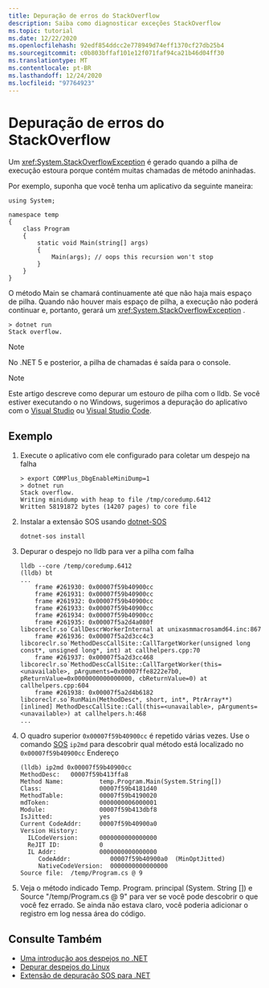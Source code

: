 ```yaml
---
title: Depuração de erros do StackOverflow
description: Saiba como diagnosticar exceções StackOverflow
ms.topic: tutorial
ms.date: 12/22/2020
ms.openlocfilehash: 92edf854ddcc2e778949d74eff1370cf27db25b4
ms.sourcegitcommit: c0b803bffaf101e12f071faf94ca21b46d04ff30
ms.translationtype: MT
ms.contentlocale: pt-BR
ms.lasthandoff: 12/24/2020
ms.locfileid: "97764923"
---
```

# <a name="debugging-stackoverflow-errors"></a>Depuração de erros do StackOverflow

Um <xref:System.StackOverflowException> é gerado quando a pilha de execução estoura porque contém muitas chamadas de método aninhadas.  

Por exemplo, suponha que você tenha um aplicativo da seguinte maneira:

````
using System;

namespace temp
{
    class Program
    {
        static void Main(string[] args)
        {
            Main(args); // oops this recursion won't stop
        }
    }
}
````

O método Main se chamará continuamente até que não haja mais espaço de pilha.  Quando não houver mais espaço de pilha, a execução não poderá continuar e, portanto, gerará um <xref:System.StackOverflowException> .  

````
> dotnet run
Stack overflow.
````

> [!NOTE]
> No .NET 5 e posterior, a pilha de chamadas é saída para o console.

> [!NOTE]
> Este artigo descreve como depurar um estouro de pilha com o lldb. Se você estiver executando o no Windows, sugerimos a depuração do aplicativo com o [Visual Studio](/visualstudio/debugger/what-is-debugging) ou [Visual Studio Code](https://code.visualstudio.com/Docs/editor/debugging).  

## <a name="example"></a>Exemplo

1. Execute o aplicativo com ele configurado para coletar um despejo na falha

    ````
    > export COMPlus_DbgEnableMiniDump=1
    > dotnet run
    Stack overflow.
    Writing minidump with heap to file /tmp/coredump.6412
    Written 58191872 bytes (14207 pages) to core file
    ````

2. Instalar a extensão SOS usando [dotnet-SOS](dotnet-sos.md)

    ````
    dotnet-sos install
    ````

3. Depurar o despejo no lldb para ver a pilha com falha

    ````
    lldb --core /temp/coredump.6412
    (lldb) bt
    ...
        frame #261930: 0x00007f59b40900cc
        frame #261931: 0x00007f59b40900cc
        frame #261932: 0x00007f59b40900cc
        frame #261933: 0x00007f59b40900cc
        frame #261934: 0x00007f59b40900cc
        frame #261935: 0x00007f5a2d4a080f libcoreclr.so`CallDescrWorkerInternal at unixasmmacrosamd64.inc:867
        frame #261936: 0x00007f5a2d3cc4c3 libcoreclr.so`MethodDescCallSite::CallTargetWorker(unsigned long const*, unsigned long*, int) at callhelpers.cpp:70
        frame #261937: 0x00007f5a2d3cc468 libcoreclr.so`MethodDescCallSite::CallTargetWorker(this=<unavailable>, pArguments=0x00007ffe8222e7b0, pReturnValue=0x0000000000000000, cbReturnValue=0) at callhelpers.cpp:604
        frame #261938: 0x00007f5a2d4b6182 libcoreclr.so`RunMain(MethodDesc*, short, int*, PtrArray**) [inlined] MethodDescCallSite::Call(this=<unavailable>, pArguments=<unavailable>) at callhelpers.h:468
    ...
    ````

4. O quadro superior `0x00007f59b40900cc` é repetido várias vezes. Use o comando [SOS](sos-debugging-extension.md) `ip2md` para descobrir qual método está localizado no `0x00007f59b40900cc` Endereço

    ````
    (lldb) ip2md 0x00007f59b40900cc
    MethodDesc:   00007f59b413ffa8
    Method Name:          temp.Program.Main(System.String[])
    Class:                00007f59b4181d40
    MethodTable:          00007f59b4190020
    mdToken:              0000000006000001
    Module:               00007f59b413dbf8
    IsJitted:             yes
    Current CodeAddr:     00007f59b40900a0
    Version History:
      ILCodeVersion:      0000000000000000
      ReJIT ID:           0
      IL Addr:            0000000000000000
         CodeAddr:           00007f59b40900a0  (MinOptJitted)
         NativeCodeVersion:  0000000000000000
    Source file:  /temp/Program.cs @ 9
    ````

5. Veja o método indicado Temp. Program. principal (System. String []) e Source "/temp/Program.cs @ 9" para ver se você pode descobrir o que você fez errado. Se ainda não estava claro, você poderia adicionar o registro em log nessa área do código.

## <a name="see-also"></a>Consulte Também

* [Uma introdução aos despejos no .NET](dumps.md)
* [Depurar despejos do Linux](debug-linux-dumps.md)
* [Extensão de depuração SOS para .NET](sos-debugging-extension.md)
